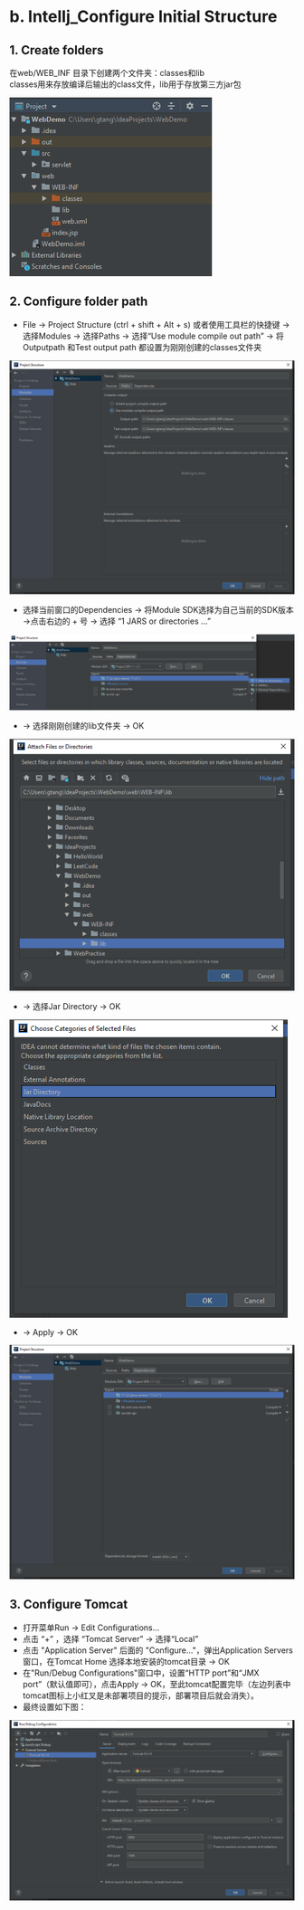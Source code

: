 # b. Intellj\_Configure Initial Structure

## 1. Create folders

在web/WEB\_INF 目录下创建两个文件夹：classes和lib  
classes用来存放编译后输出的class文件，lib用于存放第三方jar包

![](../../.gitbook/assets/image%20%2874%29.png)

## 2. Configure folder path

* File -&gt; Project Structure \(ctrl + shift + Alt + s\) 或者使用工具栏的快捷键 -&gt; 选择Modules -&gt; 选择Paths -&gt; 选择“Use module compile out path” -&gt; 将Outputpath 和Test output path 都设置为刚刚创建的classes文件夹

![](../../.gitbook/assets/image%20%2838%29.png)

*  选择当前窗口的Dependencies -&gt; 将Module SDK选择为自己当前的SDK版本 -&gt;点击右边的 + 号 -&gt; 选择 “1 JARS or directories ...”

![](../../.gitbook/assets/image%20%288%29.png)

*  -&gt; 选择刚刚创建的lib文件夹 -&gt; OK

![](../../.gitbook/assets/image%20%2884%29.png)

*  -&gt; 选择Jar Directory -&gt; OK

![](../../.gitbook/assets/image%20%2849%29.png)

*  -&gt; Apply -&gt; OK

![](../../.gitbook/assets/image%20%2859%29.png)

## 3. Configure Tomcat

*  打开菜单Run -&gt; Edit Configurations...
*  点击 “+” ，选择 “Tomcat Server” -&gt; 选择“Local”
*  点击 "Application Server" 后面的 "Configure..."，弹出Application Servers窗口，在Tomcat Home 选择本地安装的tomcat目录 -&gt; OK
*  在"Run/Debug Configurations"窗口中，设置“HTTP port”和“JMX port”（默认值即可），点击Apply -&gt; OK，至此tomcat配置完毕（左边列表中tomcat图标上小红叉是未部署项目的提示，部署项目后就会消失）。
* 最终设置如下图：

![](../../.gitbook/assets/image%20%2841%29.png)

